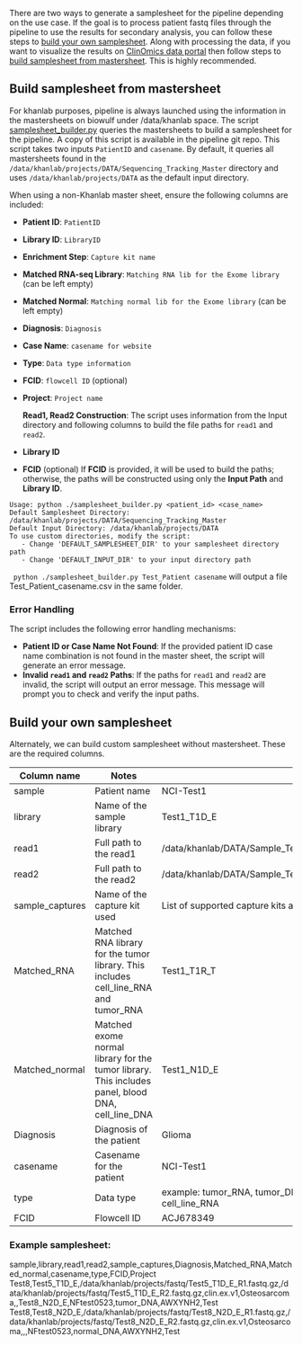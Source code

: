 There are two ways to generate a samplesheet for the pipeline depending on the use case. If the goal is to process patient fastq files through the pipeline to use the results for secondary analysis, you can follow these steps to [build your own samplesheet](#build-your-own-samplesheet).
Along with processing the data, if you want to visualize the results on [ClinOmics data portal](https://oncogenomics.ccr.cancer.gov/production/public/) then follow steps to [build samplesheet from mastersheet](#build-samplesheet-from-mastersheet). This is highly recommended.

## Build samplesheet from mastersheet

For khanlab purposes, pipeline is always launched using the information in the mastersheets on biowulf under /data/khanlab space. The script [samplesheet_builder.py](https://github.com/CCRGeneticsBranch/Oncogenomics_NF_WF/blob/feature/casename/samplesheet_builder.py) queries the mastersheets to build a samplesheet for the pipeline. A copy of this script is available in the pipeline git repo. This script takes two inputs `PatientID` and `casename`. By default, it queries all mastersheets found in the `/data/khanlab/projects/DATA/Sequencing_Tracking_Master` directory and uses `/data/khanlab/projects/DATA` as the default input directory.

When using a non-Khanlab master sheet, ensure the following columns are included:

- **Patient ID**: `PatientID`
- **Library ID**: `LibraryID`
- **Enrichment Step**: `Capture kit name`
- **Matched RNA-seq Library**: `Matching RNA lib for the Exome library` (can be left empty)
- **Matched Normal**: `Matching normal lib for the Exome library` (can be left empty)
- **Diagnosis**: `Diagnosis`
- **Case Name**: `casename for website`
- **Type**: `Data type information`
- **FCID**: `flowcell ID` (optional)
- **Project**: `Project name`

  **Read1, Read2 Construction**: The script uses information from the Input directory and following columns to build the file paths for `read1` and `read2`.

- **Library ID**
- **FCID** (optional)
  If **FCID** is provided, it will be used to build the paths; otherwise, the paths will be constructed using only the **Input Path** and **Library ID**.

```
Usage: python ./samplesheet_builder.py <patient_id> <case_name>
Default Samplesheet Directory: /data/khanlab/projects/DATA/Sequencing_Tracking_Master
Default Input Directory: /data/khanlab/projects/DATA
To use custom directories, modify the script:
   - Change 'DEFAULT_SAMPLESHEET_DIR' to your samplesheet directory path
   - Change 'DEFAULT_INPUT_DIR' to your input directory path
```

` python ./samplesheet_builder.py Test_Patient casename` will output a file Test_Patient_casename.csv in the same folder.

### Error Handling

The script includes the following error handling mechanisms:

- **Patient ID or Case Name Not Found**:
  If the provided patient ID case name combination is not found in the master sheet, the script will generate an error message.
- **Invalid `read1` and `read2` Paths**:
  If the paths for `read1` and `read2` are invalid, the script will output an error message. This message will prompt you to check and verify the input paths.

## Build your own samplesheet

Alternately, we can build custom samplesheet without mastersheet. These are the required columns.

| Column name     | Notes                                                                                             | Example                                                                            |
| --------------- | ------------------------------------------------------------------------------------------------- | ---------------------------------------------------------------------------------- |
| sample          | Patient name                                                                                      | NCI-Test1                                                                          |
| library         | Name of the sample library                                                                        | Test1_T1D_E                                                                        |
| read1           | Full path to the read1                                                                            | /data/khanlab/DATA/Sample_Test1_T1D_E/Sample_Test1_T1D_E.R1.fastq.gz               |
| read2           | Full path to the read2                                                                            | /data/khanlab/DATA/Sample_Test1_T1D_E/Sample_Test1_T1D_E.R2.fastq.gz               |
| sample_captures | Name of the capture kit used                                                                      | List of supported capture kits are [here](index.md#sequencing-capture-kits)        |
| Matched_RNA     | Matched RNA library for the tumor library. This includes cell_line_RNA and tumor_RNA              | Test1_T1R_T                                                                        |
| Matched_normal  | Matched exome normal library for the tumor library. This includes panel, blood DNA, cell_line_DNA | Test1_N1D_E                                                                        |
| Diagnosis       | Diagnosis of the patient                                                                          | Glioma                                                                             |
| casename        | Casename for the patient                                                                          | NCI-Test1                                                                          |
| type            | Data type                                                                                         | example: tumor_RNA, tumor_DNA, normal_DNA, blood_DNA, cell_line_DNA, cell_line_RNA |
| FCID            | Flowcell ID                                                                                       | ACJ678349                                                                          |

### Example samplesheet:

sample,library,read1,read2,sample_captures,Diagnosis,Matched_RNA,Matched_normal,casename,type,FCID,Project
Test8,Test5_T1D_E,/data/khanlab/projects/fastq/Test5_T1D_E_R1.fastq.gz,/data/khanlab/projects/fastq/Test5_T1D_E_R2.fastq.gz,clin.ex.v1,Osteosarcoma,,Test8_N2D_E,NFtest0523,tumor_DNA,AWXYNH2,Test
Test8,Test8_N2D_E,/data/khanlab/projects/fastq/Test8_N2D_E_R1.fastq.gz,/data/khanlab/projects/fastq/Test8_N2D_E_R2.fastq.gz,clin.ex.v1,Osteosarcoma,,,NFtest0523,normal_DNA,AWXYNH2,Test
